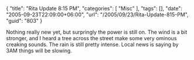 {
	"title": "Rita Update 8:15 PM",
	"categories": [
		"Misc"
	],
	"tags": [],
	"date": "2005-09-23T22:09:00+06:00",
	"url": "/2005/09/23/Rita-Update-815-PM",
	"guid": "803"
}

Nothing really new yet, but surpringly the power is still on. The wind is a bit stronger, and I heard a tree across the street make some very ominous creaking sounds. The rain is still pretty intense. Local news is saying by 3AM things will be slowing.